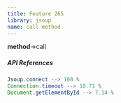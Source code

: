 ```yaml
---
title: Feature 265
library: jsoup
name: call method
---
```


**method**->call 

##### API References

```java
Jsoup.connect --> 100 %
Connection.timeout --> 10.71 %
Document.getElementById --> 7.14 %
```
